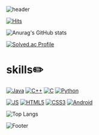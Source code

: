 
<!--
**tokyj515/tokyj515** is a ✨ _special_ ✨ repository because its `README.md` (this file) appears on your GitHub profile.

Here are some ideas to get you started:

- 🔭 I’m currently working on ...
- 🌱 I’m currently learning ...
- 👯 I’m looking to collaborate on ...
- 🤔 I’m looking for help with ...
- 💬 Ask me about ...
- 📫 How to reach me: ...
- 😄 Pronouns: ...
- ⚡ Fun fact: ...
-->

![header](https://capsule-render.vercel.app/api?type=waving&color=fdd9d4&height=180&section=header&fontSize=50&text=🖐🏻YuJin%20Kwon🖐🏻)


[![Hits](https://hits.seeyoufarm.com/api/count/incr/badge.svg?url=https%3A%2F%2Fgithub.com%2Ftokyj515&count_bg=%23E4CEF0&title_bg=%23D1DDF2&icon=&icon_color=%23E8E5E5&title=hits&edge_flat=false)](https://hits.seeyoufarm.com)

  
![Anurag's GitHub stats](https://github-readme-stats.vercel.app/api?username=tokyj515&show_icons=true&theme=dracula&count_private=true)

[![Solved.ac Profile](http://mazassumnida.wtf/api/v2/generate_badge?boj=tokyj515)](https://solved.ac/tokyj515)




# skills✏️

[![Java](https://img.shields.io/badge/Java-007396?style=flat-square&logo=Java&logoColor=white)](github.com/Joowon0220/TODO-List)
[![C++](https://img.shields.io/badge/C++-00599C?style=flat-square&logo=C++&logoColor=white)](github.com/Joowon0220/TODO-List)
[![C](https://img.shields.io/badge/C-A8B9CC?style=flat-square&logo=C&logoColor=black)](github.com/Joowon0220/TODO-List)
[![Python](https://img.shields.io/badge/Python-3776AB?style=flat-square&logo=Python&logoColor=white)](github.com/Joowon0220/TODO-List)


[![JS](https://img.shields.io/badge/JavaScript-F7DF1E?style=flat-square&logo=JavaScript&logoColor=black)](github.com/Joowon0220/TODO-List)
[![HTML5](https://img.shields.io/badge/HTML5-E34F26?style=flat-square&logo=HTML5&logoColor=white)](github.com/Joowon0220/TODO-List)
[![CSS3](https://img.shields.io/badge/CSS3-1572B6?style=flat-square&logo=CSS3&logoColor=white)](github.com/Joowon0220/TODO-List)
[![Android](https://img.shields.io/badge/Android-3DDC84?style=flat-square&logo=Android&logoColor=black)](github.com/Joowon0220/TODO-List)


![Top Langs](https://github-readme-stats.vercel.app/api/top-langs/?username=tokyj515&layout=compact&theme=swift)












![Footer](https://capsule-render.vercel.app/api?type=waving&color=bacee0&height=200&section=footer)













